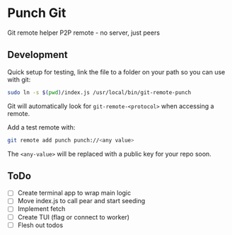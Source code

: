 # Punch Git

Git remote helper P2P remote - no server, just peers

## Development

Quick setup for testing, link the file to a folder on your path so you can use with git:
```bash
sudo ln -s $(pwd)/index.js /usr/local/bin/git-remote-punch
```

Git will automatically look for `git-remote-<protocol>` when accessing a remote.

Add a test remote with:

```bash
git remote add punch punch://<any value> 
```

The `<any-value>` will be replaced with a public key for your repo soon.

## ToDo
- [ ] Create terminal app to wrap main logic
- [ ] Move index.js to call pear and start seeding
- [ ] Implement fetch
- [ ] Create TUI (flag or connect to worker)
- [ ] Flesh out todos 